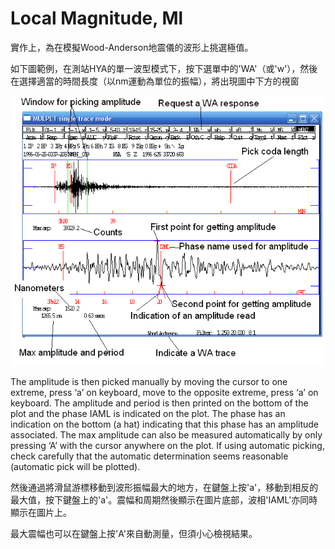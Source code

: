 # Local Magnitude, Ml

實作上，為在模擬Wood-Anderson地震儀的波形上挑選極值。

如下圖範例，在測站HYA的單一波型模式下，按下選單中的'WA'（或'w'），然後在選擇適當的時間長度（以nm運動為單位的振幅），將出現圖中下方的視窗

![](/assets/seisan-tutorial-027.png)

The amplitude is then picked manually by moving the cursor to one extreme, press ‘a’ on keyboard, move to the opposite extreme, press ‘a’ on keyboard. The amplitude and period is then printed on the bottom of the plot and the phase IAML is indicated on the plot. The phase has an indication on the bottom \(a hat\) indicating that this phase has an amplitude associated. The max amplitude can also be measured automatically by only pressing ‘A’ with the cursor anywhere on the plot. If using automatic picking, check carefully that the automatic determination seems reasonable \(automatic pick will be plotted\).

然後通過將滑鼠游標移動到波形振幅最大的地方，在鍵盤上按'a'，移動到相反的最大值，按下鍵盤上的'a'。震幅和周期然後顯示在圖片底部，波相'IAML'亦同時顯示在圖片上。

最大震幅也可以在鍵盤上按'A'來自動測量，但須小心檢視結果。

